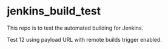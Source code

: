 # jenkins_build_test

This repo is to test the automated building for Jenkins.

Test 12 using payload URL with remote builds trigger enabled.
